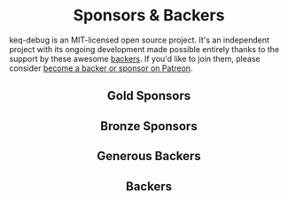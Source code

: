 <h1 align="center">Sponsors &amp; Backers</h1>

keq-debug is an MIT-licensed open source project.
It's an independent project with its ongoing development made possible entirely thanks to the support by these awesome [backers](https://github.com/Val-istar-Guo/keq-debug/blob/master/backer.md).
If you'd like to join them, please consider [become a backer or sponsor on Patreon](https://www.patreon.com/val_istar_guo).

<h2 align="center">Gold Sponsors</h2>
<!-- gold-sponsors --><!-- gold-sponsors -->


<h2 align="center">Bronze Sponsors</h2>

<!-- bronze-sponsors --><!-- bronze-sponsors -->


<h2 align="center">Generous Backers</h2>

<!-- generous-backers --><!-- generous-backers -->


<h2 align="center">Backers</h2>

<!-- backers --><!-- backers -->
